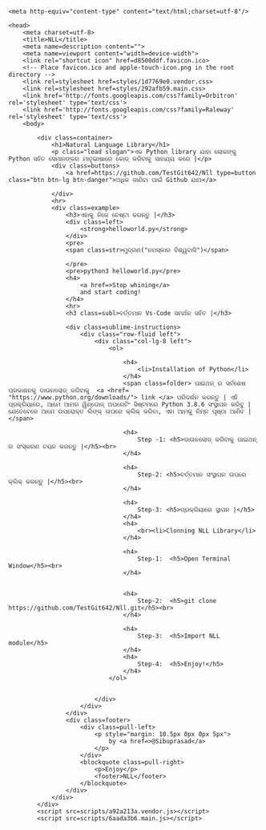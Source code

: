 
<!DOCTYPE html>

<html class=no-js>
    
    <meta http-equiv="content-type" content="text/html;charset=utf-8"/>
    
    <head>
        <meta charset=utf-8>
        <title>NLL</title>
        <meta name=description content="">
        <meta name=viewport content="width=device-width">
        <link rel="shortcut icon" href=d8500ddf.favicon.ico>
        <!-- Place favicon.ico and apple-touch-icon.png in the root directory -->
        <link rel=stylesheet href=styles/1d7769e0.vendor.css>
        <link rel=stylesheet href=styles/292afb59.main.css>
        <link href='http://fonts.googleapis.com/css?family=Orbitron' rel='stylesheet' type='text/css'>
        <link href='http://fonts.googleapis.com/css?family=Raleway' rel='stylesheet' type='text/css'>
        <body>
            
            <div class=container>
                <h1>Natural Language Library</h1>
                <p class="lead slogan">ଏକ Python library ଯାହା ଲୋକଙ୍କୁ Python ସହିତ ସେମାନଙ୍କର ମାତୃଭାଷାରେ କୋଡ୍ କରିବାକୁ ସାହାଯ୍ୟ କରେ |</p>
                <div class=buttons>
                    <a href=https://github.com/TestGit642/Nll type=button class="btn btn-lg btn-danger">ଅଧିକ ଜାଣିବା ପାଇଁ Github ଯାଅ</a>
                    
                </div>
                <hr>
                <div class=example>
                    <h3>ଏହାକୁ ନିଜେ ଚେଷ୍ଟା କରନ୍ତୁ |</h3>
                    <div class=left>
                        <strong>helloworld.py</strong>
                    </div>
                    <pre>
                    <span class=str>ମୁଦ୍ରଣ("ନମସ୍କାର ବିଶ୍ୱବାସି")</span>
                        
                    </pre>
                    <pre>python3 helloworld.py</pre>
                    <h4>
                        <a href=>Stop whining</a>
                        and start coding!
                    </h4>
                    <hr>
                    <h3 class=subl>ବର୍ତ୍ତମାନ Vs-Code ସମର୍ଥନ ସହିତ |</h3>
                    
                    <div class=sublime-instructions>
                        <div class="row-fluid left">
                            <div class="col-lg-8 left">
                                <ol>
                                    
                                    <h4>
                                        <li>Installation of Python</li>
                                    </h4>
                                    <span class=folder> ପାଇଥନ୍ ର ସର୍ବଶେଷ ପ୍ରକାଶନକୁ ଡାଉନଲୋଡ୍ କରିବାକୁ  <a <href= "https://www.python.org/downloads/"> link </a> ପରିଦର୍ଶନ କରନ୍ତୁ | ଏହି ପ୍ରକ୍ରିୟାରେ, ଆମେ ଆମର ୱିଣ୍ଡୋଜ୍ ଅପରେଟିଂ ସିଷ୍ଟମରେ Python 3.8.6 ସଂସ୍ଥାପନ କରିବୁ | ଯେତେବେଳେ ଆମେ ଉପରୋକ୍ତ ଲିଙ୍କ୍ ଉପରେ କ୍ଲିକ୍ କରିବା, ଏହା ଆମକୁ ନିମ୍ନ ପୃଷ୍ଠା ଆଣିବ |</span>
                                    
                                    <h4>
										Step -1: <h5>ଡାଉନଲୋଡ୍ କରିବାକୁ ପାଇଥନ୍ ର ସଂସ୍କରଣ ଚୟନ କରନ୍ତୁ |</h5><br>
                                    </h4>
                                   
                                    <h4>
										Step-2: <h5>ବର୍ତ୍ତମାନ ସଂସ୍ଥାପନ ଉପରେ କ୍ଲିକ୍ କରନ୍ତୁ |</h5><br>
                                    </h4>
                                    
									<h4>
										Step-3: <h5>ପ୍ରକ୍ରିୟାରେ ସ୍ଥାପନ |</h5>	
									</h4>
									<h4>
                                        <br><li>Clonning NLL Library</li>
                                    </h4>
                                   
                                    <h4>
                                        Step-1:  <h5>Open Terminal Window</h5><br>
                                    </h4>
                                    
                                 
                                    <h4>
                                        Step-2:  <h5>git clone https://github.com/TestGit642/Nll.git</h5><br>
                                    </h4>
                                    
									<h4>
										Step-3:  <h5>Import NLL module</h5>
									</h4>
                                    <h4>
										Step-4:  <h5>Enjoy!</h5>
									</h4>
                                </ol>
                            
                            
                            </div>
                        </div>
                    </div>
                    <div class=footer>
                        <div class=pull-left>
                            <p style="margin: 10.5px 0px 0px 5px">
                                by <a href=>@Sibuprasad</a>
                            </p>
                        </div>
                        <blockquote class=pull-right>
                            <p>Enjoy</p>
                            <footer>NLL</footer>
                        </blockquote>
                    </div>
                </div>
            </div>
            <script src=scripts/a92a213a.vendor.js></script>
            <script src=scripts/6aada3b6.main.js></script>
